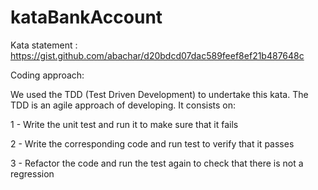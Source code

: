# kataBankAccount

Kata statement : https://gist.github.com/abachar/d20bdcd07dac589feef8ef21b487648c

Coding approach: 

 We used the TDD (Test Driven Development) to undertake this kata. The TDD is an agile approach of developing. It consists on:
 
 1 - Write the unit test and run it to make sure that it fails
 
 2 - Write the corresponding code and run test to verify that it passes
 
 3 - Refactor the code and run the test again to check that there is not a regression

